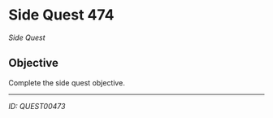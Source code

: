 # Side Quest 474

*Side Quest*

## Objective
Complete the side quest objective.

---
*ID: QUEST00473*